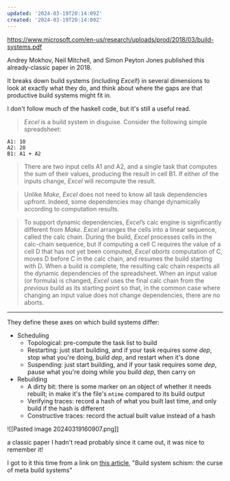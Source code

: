 ```yaml
---
updated: '2024-03-19T20:14:09Z'
created: '2024-03-19T20:14:09Z'
---
```

https://www.microsoft.com/en-us/research/uploads/prod/2018/03/build-systems.pdf

Andrey Mokhov, Neil Mitchell, and Simon Peyton Jones published this already-classic paper in 2018.

It breaks down build systems (including ${ Excel}$!) in several dimensions to look at exactly what they do, and think about where the gaps are that productive build systems might fit in.

I don't follow much of the haskell code, but it's still a useful read.

> ${ Excel}$ is a build system in disguise. Consider the following simple spreadsheet:

```
A1: 10
A2: 20
B1: A1 + A2
```

> There are two input cells A1 and A2, and a single task that computes the sum of their values,
producing the result in cell B1. If either of the inputs change, $Excel$ will recompute the result.

> Unlike $Make$, ${ Excel}$ does not need to know all task dependencies upfront. Indeed, some dependencies may change dynamically according to computation results.

> To support dynamic dependencies, ${ Excel}$’s calc engine is significantly different from $Make$. $Excel$ arranges the cells into a linear sequence, called the calc chain. During the build, $Excel$ processes cells in the calc-chain sequence, but if computing a cell C requires the value of a cell D that has not yet been computed, $Excel$ _aborts_ computation of C, moves D before C in the calc chain, and resumes the build starting with D. When a build is complete, the resulting calc chain respects all the dynamic dependencies of the spreadsheet. When an input value (or formula) is changed, $Excel$ uses the final calc chain from the _previous_ build as its starting point so that, in the common case where changing an input value does not change dependencies, there are no aborts.

---

They define these axes on which build systems differ:

- Scheduling
	- Topological: pre-compute the task list to build
	- Restarting: just start building, and if your task requires some $dep$, stop what you're doing, build $dep$, and restart when it's done
	- Suspending: just start building, and if your task requires some $dep$, pause what you're doing while you build $dep$, then carry on
- Rebuilding
	- A dirty bit: there is some marker on an object of whether it needs rebuilt; in make it's the file's `mtime` compared to its build output
	- Verifying traces: record a hash of what you built last time, and only build if the hash is different
	- Constructive traces: record the actual built value instead of a hash

![[Pasted image 20240319160907.png]]

a classic paper I hadn't read probably since it came out, it was nice to remember it!

I got to it this time from a link on [this article](https://yzena.com/2024/03/build-system-schism-the-curse-of-meta-build-systems/), "Build system schism: the curse of meta build systems"